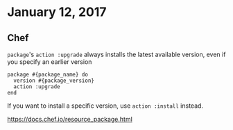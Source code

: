 # January 12, 2017

## Chef

`package`'s  `action :upgrade` always installs the latest available version, even if you specify an earlier version

```
package #{package_name} do
  version #{package_version}
  action :upgrade
end
```

If you want to install a specific version, use `action :install` instead.

https://docs.chef.io/resource_package.html
